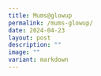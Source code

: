 ```yaml
---
title: Mums@glowup
permalink: /mums-glowup/
date: 2024-04-23
layout: post
description: ""
image: ""
variant: markdown
---
```

